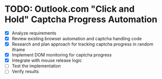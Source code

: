 # TODO: Outlook.com "Click and Hold" Captcha Progress Automation

- [x] Analyze requirements
- [x] Review existing browser automation and captcha handling code
- [x] Research and plan approach for tracking captcha progress in random iframe
- [x] Implement DOM monitoring for captcha progress
- [x] Integrate with mouse release logic
- [ ] Test the implementation
- [ ] Verify results
